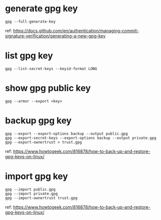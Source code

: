 # generate gpg key
```
gpg --full-generate-key
```
ref: https://docs.github.com/en/authentication/managing-commit-signature-verification/generating-a-new-gpg-key  

# list gpg key
```
gpg --list-secret-keys --keyid-format LONG
```

# show gpg public key
```
gpg --armor --export <key>
```

# backup gpg key
```
gpg --export --export-options backup --output public.gpg
gpg --export-secret-keys --export-options backup --output private.gpg
gpg --export-ownertrust > trust.gpg
```
ref: https://www.howtogeek.com/816878/how-to-back-up-and-restore-gpg-keys-on-linux/  

# import gpg key
```
gpg --import public.gpg
gpg --import private.gpg
gpg --import-ownertrust trust.gpg
```
ref: https://www.howtogeek.com/816878/how-to-back-up-and-restore-gpg-keys-on-linux/  
